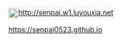 <a href="http://senpai.w1.luyouxia.net" target="_blank"><img class="zhichi" align="center" width="20px" src="https://senpai0523.github.io/back/favicon.png">http://senpai.w1.luyouxia.net</a> <br>

<a href="https://senpai0523.github.io" target="_blank">https://senpai0523.github.io</a> <br>
